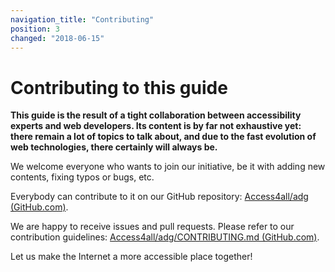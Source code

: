 ```yaml
---
navigation_title: "Contributing"
position: 3
changed: "2018-06-15"
---
```


# Contributing to this guide

**This guide is the result of a tight collaboration between accessibility experts and web developers. Its content is by far not exhaustive yet: there remain a lot of topics to talk about, and due to the fast evolution of web technologies, there certainly will always be.**

We welcome everyone who wants to join our initiative, be it with adding new contents, fixing typos or bugs, etc.

Everybody can contribute to it on our GitHub repository: [Access4all/adg (GitHub.com)](https://github.com/Access4all/adg).

We are happy to receive issues and pull requests. Please refer to our contribution guidelines: [Access4all/adg/CONTRIBUTING.md (GitHub.com)](https://github.com/Access4all/adg/blob/master/CONTRIBUTING.md).

Let us make the Internet a more accessible place together!
